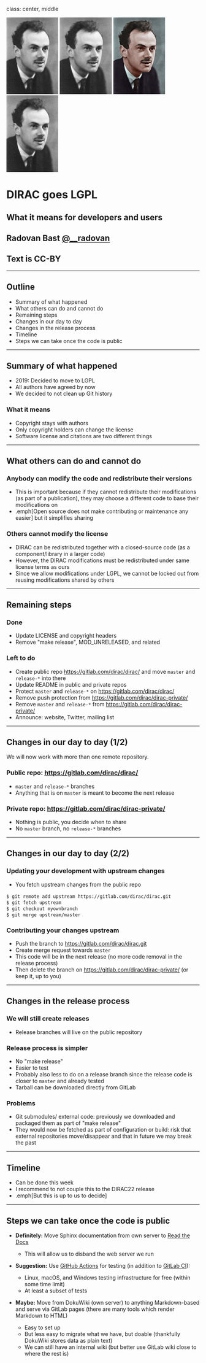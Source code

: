 class: center, middle

<img src="img/dirac-bw.jpg" style="height: 200px;"/>
<img src="img/dirac-bw.jpg" style="height: 200px;"/>
<img src="img/dirac-color.jpg" style="height: 200px;"/>
<img src="img/dirac-bw.jpg" style="height: 200px;"/>

# DIRAC goes LGPL

## What it means for developers and users

## Radovan Bast [@\_\_radovan](https://twitter.com/__radovan)

## Text is CC-BY

---

## Outline

- Summary of what happened
- What others can do and cannot do
- Remaining steps
- Changes in our day to day
- Changes in the release process
- Timeline
- Steps we can take once the code is public

---

## Summary of what happened

- 2019: Decided to move to LGPL
- All authors have agreed by now
- We decided to not clean up Git history


### What it means

- Copyright stays with authors
- Only copyright holders can change the license
- Software license and citations are two different things

---

## What others can do and cannot do

### Anybody can modify the code and redistribute their versions

- This is important because if they cannot redistribute their modifications (as part of a publication),
  they may choose a different code to base their modifications on
- .emph[Open source does not make contributing or maintenance any easier] but it simplifies sharing


### Others cannot modify the license

- DIRAC can be redistributed together with a closed-source code (as a component/library in a larger code)
- However, the DIRAC modifications must be redistributed under same license terms as ours
- Since we allow modifications under LGPL, we cannot be locked out from reusing modifications shared
  by others

---

## Remaining steps

### Done
- Update LICENSE and copyright headers
- Remove "make release", MOD_UNRELEASED, and related

### Left to do
- Create public repo https://gitlab.com/dirac/dirac/ and move `master` and `release-*` into there
- Update README in public and private repos
- Protect `master` and `release-*` on https://gitlab.com/dirac/dirac/
- Remove push protection from https://gitlab.com/dirac/dirac-private/
- Remove `master` and `release-*` from https://gitlab.com/dirac/dirac-private/
- Announce: website, Twitter, mailing list

---

## Changes in our day to day (1/2)

We will now work with more than one remote repository.


### Public repo: https://gitlab.com/dirac/dirac/

- `master` and `release-*` branches
- Anything that is on `master` is meant to become the next release


### Private repo: https://gitlab.com/dirac/dirac-private/

- Nothing is public, you decide when to share
- No `master` branch, no `release-*` branches

---

## Changes in our day to day (2/2)

### Updating your development with upstream changes

- You fetch upstream changes from the public repo

```console
$ git remote add upstream https://gitlab.com/dirac/dirac.git
$ git fetch upstream
$ git checkout myownbranch
$ git merge upstream/master
```


### Contributing your changes upstream

- Push the branch to https://gitlab.com/dirac/dirac.git
- Create merge request towards `master`
- This code will be in the next release (no more code removal in the release process)
- Then delete the branch on https://gitlab.com/dirac/dirac-private/ (or keep it, up to you)

---

## Changes in the release process

### We will still create releases

- Release branches will live on the public repository


### Release process is simpler

- No "make release"
- Easier to test
- Probably also less to do on a release branch since the release code is closer to `master` and already tested
- Tarball can be downloaded directly from GitLab


### Problems

- Git submodules/ external code: previously we downloaded and packaged them as part of "make release"
- They would now be fetched as part of configuration or build: risk that external repositories move/disappear
  and that in future we may break the past

---

## Timeline

- Can be done this week
- I recommend to not couple this to the DIRAC22 release
- .emph[But this is up to us to decide]

---

## Steps we can take once the code is public

- **Definitely:** Move Sphinx documentation from own server to [Read the Docs](https://readthedocs.org/)
  - This will allow us to disband the web server we run

- **Suggestion:** Use [GitHub Actions](https://github.com/features/actions) for testing (in addition to [GitLab CI](https://github.com/features/actions)):
  - Linux, macOS, and Windows testing infrastructure for free (within some time limit)
  - At least a subset of tests

- **Maybe:** Move from DokuWiki (own server) to anything Markdown-based
  and serve via GitLab pages (there are many tools which render Markdown to HTML)
  - Easy to set up
  - But less easy to migrate what we have, but doable (thankfully DokuWiki stores data as plain text)
  - We can still have an internal wiki (but better use GitLab wiki close to where the rest is)
